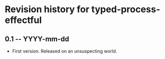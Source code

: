 # Revision history for typed-process-effectful

## 0.1 -- YYYY-mm-dd

* First version. Released on an unsuspecting world.
